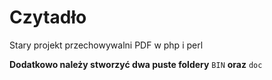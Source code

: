 # Czytadło
Stary projekt przechowywalni PDF w php i perl

**Dodatkowo należy stworzyć dwa puste foldery** `BIN` **oraz** `doc`

